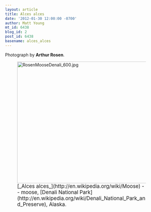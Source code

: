 ```yaml
---
layout: article
title: Alces alces
date: '2012-01-30 12:00:00 -0700'
author: Matt Young
mt_id: 6438
blog_id: 2
post_id: 6438
basename: alces_alces
---
```

Photograph by **Arthur Rosen**.

<figure>
<img src="/PT/uploads/2012/RosenMooseDenali_600.jpg" alt="RosenMooseDenali_600.jpg" width="600" height="402" />
<figcaption markdown="span">
<big>[_Alces alces_](http://en.wikipedia.org/wiki/Moose) -- moose, [Denali National Park](http://en.wikipedia.org/wiki/Denali_National_Park_and_Preserve), Alaska.</big>

</figcaption>
</figure>

